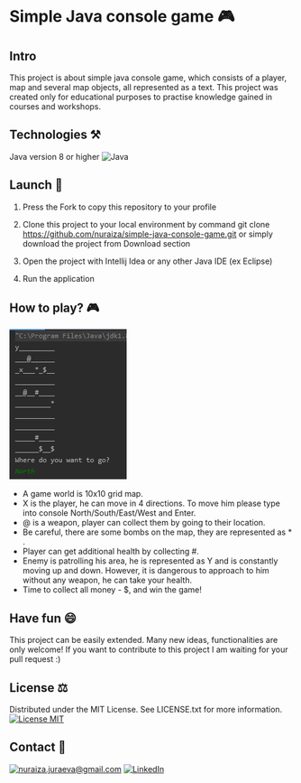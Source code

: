 # Simple Java console game :video_game:

## Intro
This project is about simple java console game, which consists of a player, map and several map objects, all represented as a text. This project was created only for educational purposes to practise knowledge gained in courses and workshops.

## Technologies :hammer_and_pick:

Java version 8 or higher
![Java](https://img.shields.io/badge/java-%23ED8B00.svg?style=for-the-badge&logo=java&logoColor=white)

## Launch :electric_plug:

 1. Press the Fork to copy this repository to your profile

 2. Clone this project to your local environment by command 
 git clone https://github.com/nuraiza/simple-java-console-game.git
 or simply download the project from Download section

 3. Open the project with Intellij Idea or any other Java IDE (ex Eclipse)
 4. Run the application
## How to play? :video_game:

![](java-console-game.png)
 - A game world is 10x10 grid map.
 - X is the player, he can move in 4 directions. To move him please type into console North/South/East/West and Enter.
 - @ is a weapon, player can collect them by going to their location.
 - Be careful, there are some bombs on the map, they are represented as * .
 - Player can get additional health by collecting #.
 - Enemy is patrolling his area, he is represented as Y and is constantly moving up and down. However, it is dangerous to approach to him without any weapon, he can take your health.
 - Time to collect all money - $, and win the game!
## Have fun :smile:
This project can be easily extended. Many new ideas, functionalities are only welcome! If you want to contribute to this project I am waiting for your pull request :)

## License :balance_scale:
Distributed under the MIT License. See LICENSE.txt for more information.
[![License MIT](https://img.shields.io/badge/license-MIT-blue.svg)](LICENSE.txt)

## Contact :email:
<a href="mailto:nuraiza.juraeva@gmail.com">![nuraiza.juraeva@gmail.com](https://img.shields.io/badge/Gmail-D14836?style=for-the-badge&logo=gmail&logoColor=white)</a> <a href="<https://www.linkedin.com/in/nuraiza/>">![LinkedIn](https://img.shields.io/badge/LinkedIn-0077B5?style=for-the-badge&logo=linkedin&logoColor=white)</a>




